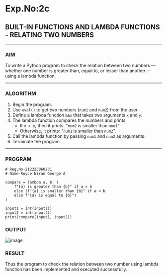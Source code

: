 # Exp.No:2c
## BUILT-IN FUNCTIONS AND LAMBDA FUNCTIONS - RELATING TWO NUMBERS

---

### AIM  
To write a Python program to check the relation between two numbers — whether one number is greater than, equal to, or lesser than another — using a lambda function.

---

### ALGORITHM

1. Begin the program.  
2. Use `eval()` to get two numbers (`num1` and `num2`) from the user.  
3. Define a lambda function `max` that takes two arguments `x` and `y`.  
4. The lambda function compares the numbers and prints:
   - If `x > y`, then it prints: "`num2` is smaller than `num1`".
   - Otherwise, it prints: "`num1` is smaller than `num2`".
5. Call the lambda function by passing `num1` and `num2` as arguments.  
6. Terminate the program.

---

### PROGRAM

```
# Reg.No-212223060231
# Name-Royce Niran George A

compare = lambda a, b: (
    f"{a} is greater than {b}" if a > b 
    else (f"{a} is smaller than {b}" if a < b 
    else f"{a} is equal to {b}")
)

input1 = int(input())
input2 = int(input())
print(compare(input1, input2))
```

### OUTPUT
![image](https://github.com/user-attachments/assets/709235d8-415c-4f2e-9ded-f01d6a22b302)


### RESULT
Thus the program to check the relation between two number using lambda function has been implemented and executed successfully.
